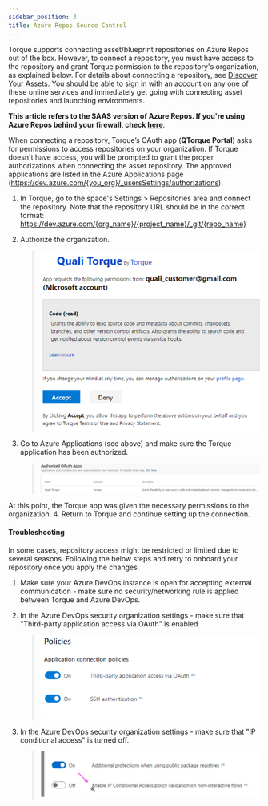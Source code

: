 ```yaml
---
sidebar_position: 3
title: Azure Repos Source Control
---
```


Torque supports connecting asset/blueprint repositories on Azure Repos out of the box. However, to connect a repository, you must have access to the repository and grant Torque permission to the repository's organization, as explained below. For details about connecting a repository, see [Discover Your Assets](/getting-started/Discover%20Your%20Assets). You should be able to sign in with an account on any one of these online services and immediately get going with connecting asset repositories and launching environments.

**This article refers to the SAAS version of Azure Repos. If you're using Azure Repos behind your firewall, check [here](/admin-guide/source-control/Self%20Hosted%20Repositories/overview)**.


When connecting a repository, Torque’s OAuth app (**QTorque Portal**) asks for permissions to access repositories on your organization. 
If Torque doesn't have access, you will be prompted to grant the proper authorizations when connecting the asset repository. The approved applications are listed in the Azure Applications page (https://dev.azure.com/{you_org}/_usersSettings/authorizations).

1. In Torque, go to the space's Settings > Repositories area and connect the repository. Note that the repository URL should be in the correct format: https://dev.azure.com/{org_name}/{project_name}/_git/{repo_name}

2. Authorize the organization.

    > ![Locale Dropdown](/img/azure-repo-grant.png)

3.	Go to Azure Applications (see above) and make sure the Torque application has been authorized.

    > ![Locale Dropdown](/img/azure-grant-2.png)
 
At this point, the Torque app was given the necessary permissions to the organization.
4.	Return to Torque and continue setting up the connection.

#### Troubleshooting
In some cases, repository access might be restricted or limited due to several seasons. Following the below steps and retry to onboard your repository once you apply the changes.

1. Make sure your Azure DevOps instance is open for accepting external communication - make sure no security/networking rule is applied between Torque and Azure DevOps.
2. In the Azure DevOps security organization settings - make sure that "Third-party application access via OAuth" is enabled
    > ![Troubleshooting](/img/ado_access.png)

3. In the Azure DevOps security organization settings - make sure that "IP conditional access" is turned off.
    > ![Troubleshooting](/img/ado_access2.png)